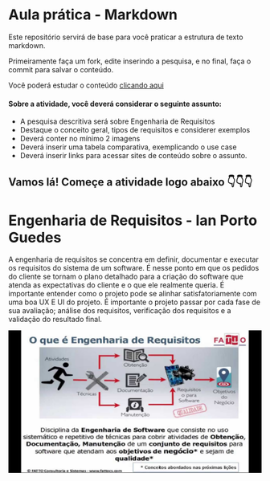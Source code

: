 # Aula prática - Markdown

Este repositório servirá de base para você praticar a estrutura de texto markdown. 

Primeiramente faça um fork, edite inserindo a pesquisa, e no final, faça o commit para salvar o conteúdo.

Você poderá estudar o conteúdo [clicando aqui](https://docs.pipz.com/central-de-ajuda/learning-center/guia-basico-de-markdown#open)

#### Sobre a atividade, você deverá considerar o seguinte assunto:

- A pesquisa descritiva será sobre Engenharia de Requisitos
- Destaque o conceito geral, tipos de requisitos e considerer exemplos
- Deverá conter no mínimo 2 imagens
- Deverá inserir uma tabela comparativa, exemplicando o use case
- Deverá inserir links para acessar sites de conteúdo sobre o assunto.


## Vamos lá! Começe a atividade logo abaixo 👇👇👇


# Engenharia de Requisitos - Ian Porto Guedes

 A engenharia de requisitos se concentra em definir, documentar e executar os requisitos do sistema de um software. É nesse ponto em que os pedidos do cliente se tornam o plano detalhado para a criação do software que atenda as expectativas do cliente e o que ele realmente queria. É importante entender como o projeto pode se alinhar satisfatoriamente com uma boa UX E UI do projeto.
 É importante o projeto passar por cada fase de sua avaliação; análise dos requisitos, verificação dos requisitos e a validação do resultado final.

![engenho](https://github.com/Netuno456/aulaMarkdown/blob/main/engenho.jpg?raw=true)
                                             
                                             
 
